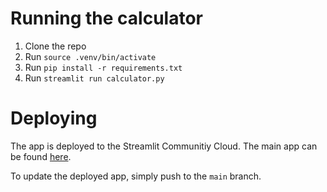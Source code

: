 # Running the calculator

1. Clone the repo
2. Run `source .venv/bin/activate`
3. Run `pip install -r requirements.txt`
4. Run `streamlit run calculator.py`

# Deploying
The app is deployed to the Streamlit Communitiy Cloud. The main app can be found [here](https://rent-to-own.streamlit.app/).

To update the deployed app, simply push to the `main` branch.
